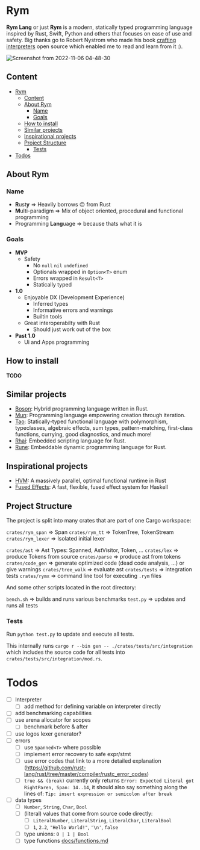 # Rym

**Rym Lang** or just **Rym** is a modern, statically typed programming language inspired by Rust, Swift, Python and others that focuses on ease of use and safety.
Big thanks go to Robert Nystrom who made his book [crafting interpreters](http://craftinginterpreters.com) open source which enabled me to read and learn from it :).

![Screenshot from 2022-11-06 04-48-30](https://user-images.githubusercontent.com/64036709/200153194-31819cec-809c-4fa7-b7db-feda44a1fa9b.png)

## Content

- [Rym](#rym)
	- [Content](#content)
	- [About Rym](#about-rym)
		- [Name](#name)
		- [Goals](#goals)
	- [How to install](#how-to-install)
	- [Similar projects](#similar-projects)
	- [Inspirational projects](#inspirational-projects)
	- [Project Structure](#project-structure)
		- [Tests](#tests)
- [Todos](#todos)

## About Rym

### Name

- **R**ust**y** ⇒ Heavily borrows 🙃 from Rust
- **M**ulti-paradigm ⇒ Mix of object oriented, procedural and functional programming
- Programming **Lang**uage ⇒ because thats what it is

### Goals

- **MVP**
  - Safety
    - No `null` `nil` `undefined`
    - Optionals wrapped in `Option<T>` enum
    - Errors wrapped in `Result<T>`
    - Statically typed
- **1.0**
  - Enjoyable DX (Development Experience)
    - Inferred types
    - Informative errors and warnings
    - Builtin tools
  - Great interoperabilty with Rust
    - Should just work out of the box
- **Past 1.0**
  - Ui and Apps programming

## How to install

**TODO**

## Similar projects

- [Boson](https://github.com/Narasimha1997/boson-lang): Hybrid programming language written in Rust.
- [Mun](https://github.com/mun-lang/mun): Programming language empowering creation through iteration.
- [Tao](https://github.com/zesterer/tao): Statically-typed functional language with polymorphism, typeclasses, algebraic effects, sum types, pattern-matching, first-class functions, currying, good diagnostics, and much more!
- [Rhai](https://github.com/rhaiscript/rhai): Embedded scripting language for Rust.
- [Rune](https://github.com/rune-rs/rune): Embeddable dynamic programming language for Rust.

## Inspirational projects

- [HVM](https://github.com/Kindelia/HVM): A massively parallel, optimal functional runtime in Rust
- [Fused Effects](https://github.com/fused-effects/fused-effects): A fast, flexible, fused effect system for Haskell

## Project Structure

The project is split into many crates that are part of one Cargo workspace:

`crates/rym_span` ⇒ Span
`crates/rym_tt` ⇒ TokenTree, TokenStream
`crates/rym_lexer` ⇒ Isolated initial lexer

`crates/ast` ⇒ Ast Types: Spanned<T>, AstVisitor<T>, Token, ...
`crates/lex` ⇒ produce Tokens from source
`crates/parse` ⇒ produce ast from tokens
`crates/code_gen` ⇒ generate optimized code (dead code analysis, ...) or give warnings
`crates/tree_walk` ⇒ evaluate ast
`crates/tests` ⇒ integration tests
`crates/rymx` ⇒ command line tool for executing `.rym` files

And some other scripts located in the root directory:

`bench.sh` ⇒ builds and runs various benchmarks
`test.py` ⇒ updates and runs all tests

### Tests

Run `python test.py` to update and execute all tests.

This internally runs `cargo r --bin gen -- ./crates/tests/src/integration` which includes the source code for all tests into `crates/tests/src/integration/mod.rs`.

# Todos

- [ ] Interpreter
  - [ ] add method for defining variable on interpreter directly
- [ ] add benchmarking capabilities
- [ ] use arena allocator for scopes
  - [ ] benchmark before & after
- [ ] use logos lexer generator?
- [ ] errors
  - [ ] use `Spanned<T>` where possible
  - [ ] implement error recovery to safe expr/stmt
  - [ ] use error codes that link to a more detailed explanation (https://github.com/rust-lang/rust/tree/master/compiler/rustc_error_codes)
  - [ ] `true && (break)` currently only returns `Error: Expected Literal got RightParen, Span: 14..14`, it should also say something along the lines of: `Tip: insert expression or semicolon after break`
- [ ] data types
  - [ ] `Number`, `String`, `Char`, `Bool`
  - [ ] (literal) values that come from source code directly:
    - [ ] `LiteralNumber`, `LiteralString`, `LiteralChar`, `LiteralBool`
    - [ ] `1`, `2.2`, `"Hello World!"`, `'\n'`, `false`
  - [ ] type unions: `0 | 1 | Bool`
  - [ ] type functions [docs/functions.md](docs/functions.md#type_functions)
